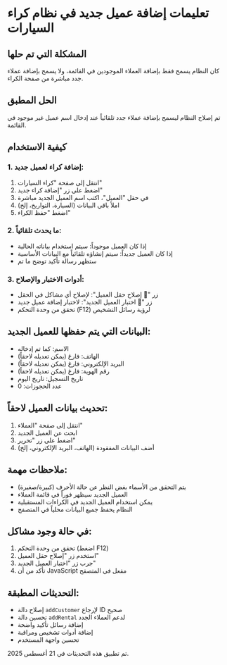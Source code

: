# تعليمات إضافة عميل جديد في نظام كراء السيارات

## المشكلة التي تم حلها
كان النظام يسمح فقط بإضافة العملاء الموجودين في القائمة، ولا يسمح بإضافة عملاء جدد مباشرة من صفحة الكراء.

## الحل المطبق
تم إصلاح النظام ليسمح بإضافة عملاء جدد تلقائياً عند إدخال اسم عميل غير موجود في القائمة.

## كيفية الاستخدام

### 1. إضافة كراء لعميل جديد:
1. انتقل إلى صفحة "كراء السيارات"
2. اضغط على زر "إضافة كراء جديد"
3. في حقل "العميل"، اكتب اسم العميل الجديد مباشرة
4. املأ باقي البيانات (السيارة، التواريخ، إلخ)
5. اضغط "حفظ الكراء"

### 2. ما يحدث تلقائياً:
- إذا كان العميل موجوداً: سيتم استخدام بياناته الحالية
- إذا كان العميل جديداً: سيتم إنشاؤه تلقائياً مع البيانات الأساسية
- ستظهر رسالة تأكيد توضح ما تم

### 3. أدوات الاختبار والإصلاح:
- زر "🔧 إصلاح حقل العميل": لإصلاح أي مشاكل في الحقل
- زر "🧪 اختبار العميل الجديد": لاختبار إضافة عميل جديد
- تحقق من وحدة التحكم (F12) لرؤية رسائل التشخيص

## البيانات التي يتم حفظها للعميل الجديد:
- الاسم: كما تم إدخاله
- الهاتف: فارغ (يمكن تعديله لاحقاً)
- البريد الإلكتروني: فارغ (يمكن تعديله لاحقاً)
- رقم الهوية: فارغ (يمكن تعديله لاحقاً)
- تاريخ التسجيل: تاريخ اليوم
- عدد الحجوزات: 0

## تحديث بيانات العميل لاحقاً:
1. انتقل إلى صفحة "العملاء"
2. ابحث عن العميل الجديد
3. اضغط على زر "تحرير"
4. أضف البيانات المفقودة (الهاتف، البريد الإلكتروني، إلخ)

## ملاحظات مهمة:
- يتم التحقق من الأسماء بغض النظر عن حالة الأحرف (كبيرة/صغيرة)
- العميل الجديد سيظهر فوراً في قائمة العملاء
- يمكن استخدام العميل الجديد في الكراءات المستقبلية
- النظام يحفظ جميع البيانات محلياً في المتصفح

## في حالة وجود مشاكل:
1. تحقق من وحدة التحكم (اضغط F12)
2. استخدم زر "إصلاح حقل العميل"
3. جرب زر "اختبار العميل الجديد"
4. تأكد من أن JavaScript مفعل في المتصفح

## التحديثات المطبقة:
- إصلاح دالة `addCustomer` لإرجاع ID صحيح
- تحسين دالة `addRental` لدعم العملاء الجدد
- إضافة رسائل تأكيد واضحة
- إضافة أدوات تشخيص ومراقبة
- تحسين واجهة المستخدم

تم تطبيق هذه التحديثات في 21 أغسطس 2025.